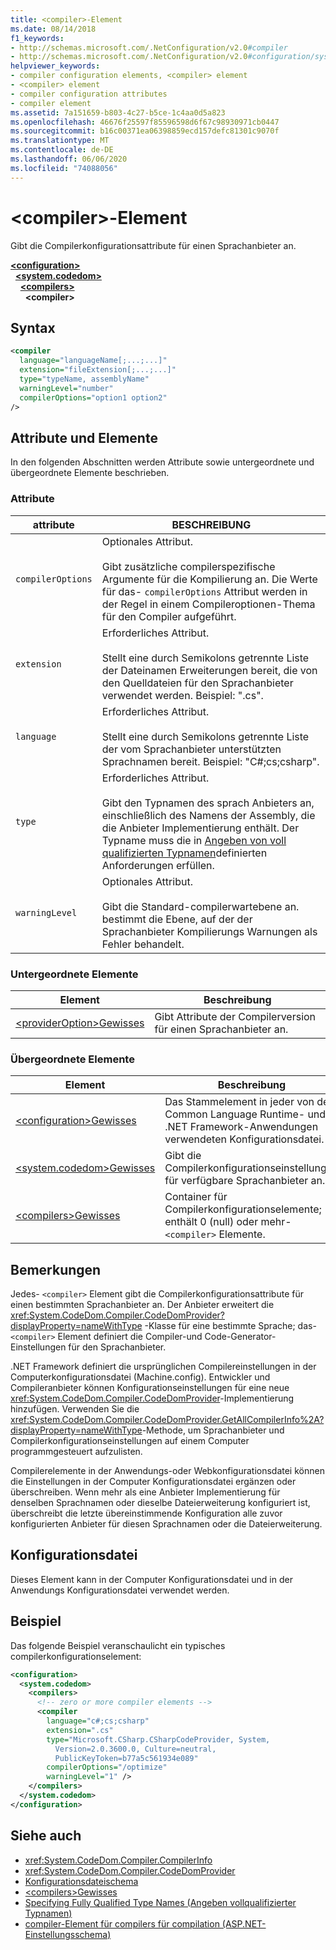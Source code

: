 ```yaml
---
title: <compiler>-Element
ms.date: 08/14/2018
f1_keywords:
- http://schemas.microsoft.com/.NetConfiguration/v2.0#compiler
- http://schemas.microsoft.com/.NetConfiguration/v2.0#configuration/system.codedom/compilers/compiler
helpviewer_keywords:
- compiler configuration elements, <compiler> element
- <compiler> element
- compiler configuration attributes
- compiler element
ms.assetid: 7a151659-b803-4c27-b5ce-1c4aa0d5a823
ms.openlocfilehash: 46676f25597f85596598d6f67c98930971cb0447
ms.sourcegitcommit: b16c00371ea06398859ecd157defc81301c9070f
ms.translationtype: MT
ms.contentlocale: de-DE
ms.lasthandoff: 06/06/2020
ms.locfileid: "74088056"
---
```

# <a name="compiler-element"></a>\<compiler>-Element

Gibt die Compilerkonfigurationsattribute für einen Sprachanbieter an.

[**\<configuration>**](../configuration-element.md)\
&nbsp;&nbsp;[**\<system.codedom>**](system-codedom-element.md)\
&nbsp;&nbsp;&nbsp;&nbsp;[**\<compilers>**](compilers-element.md)\
&nbsp;&nbsp;&nbsp;&nbsp;&nbsp;&nbsp;**\<compiler>**

## <a name="syntax"></a>Syntax

```xml
<compiler
  language="languageName[;...;...]"
  extension="fileExtension[;...;...]"
  type="typeName, assemblyName"
  warningLevel="number"
  compilerOptions="option1 option2"
/>
```

## <a name="attributes-and-elements"></a>Attribute und Elemente

In den folgenden Abschnitten werden Attribute sowie untergeordnete und übergeordnete Elemente beschrieben.

### <a name="attributes"></a>Attribute

|attribute|BESCHREIBUNG|
|---------------|-----------------|
|`compilerOptions`|Optionales Attribut.<br /><br /> Gibt zusätzliche compilerspezifische Argumente für die Kompilierung an. Die Werte für das- `compilerOptions` Attribut werden in der Regel in einem Compileroptionen-Thema für den Compiler aufgeführt.|
|`extension`|Erforderliches Attribut.<br /><br /> Stellt eine durch Semikolons getrennte Liste der Dateinamen Erweiterungen bereit, die von den Quelldateien für den Sprachanbieter verwendet werden. Beispiel: ".cs".|
|`language`|Erforderliches Attribut.<br /><br /> Stellt eine durch Semikolons getrennte Liste der vom Sprachanbieter unterstützten Sprachnamen bereit. Beispiel: "C#;cs;csharp".|
|`type`|Erforderliches Attribut.<br /><br /> Gibt den Typnamen des sprach Anbieters an, einschließlich des Namens der Assembly, die die Anbieter Implementierung enthält. Der Typname muss die in [Angeben von voll qualifizierten Typnamen](../../../reflection-and-codedom/specifying-fully-qualified-type-names.md)definierten Anforderungen erfüllen.|
|`warningLevel`|Optionales Attribut.<br /><br /> Gibt die Standard-compilerwartebene an. bestimmt die Ebene, auf der der Sprachanbieter Kompilierungs Warnungen als Fehler behandelt.|

### <a name="child-elements"></a>Untergeordnete Elemente

|Element|Beschreibung|
|-------------|-----------------|
|[\<providerOption>Gewisses](provideroption-element.md)|Gibt Attribute der Compilerversion für einen Sprachanbieter an.|

### <a name="parent-elements"></a>Übergeordnete Elemente

|Element|Beschreibung|
|-------------|-----------------|
|[\<configuration>Gewisses](../configuration-element.md)|Das Stammelement in jeder von den Common Language Runtime- und .NET Framework-Anwendungen verwendeten Konfigurationsdatei.|
|[\<system.codedom>Gewisses](system-codedom-element.md)|Gibt die Compilerkonfigurationseinstellungen für verfügbare Sprachanbieter an.|
|[\<compilers>Gewisses](compilers-element.md)|Container für Compilerkonfigurationselemente; enthält 0 (null) oder mehr- `<compiler>` Elemente.|

## <a name="remarks"></a>Bemerkungen

Jedes- `<compiler>` Element gibt die Compilerkonfigurationsattribute für einen bestimmten Sprachanbieter an. Der Anbieter erweitert die <xref:System.CodeDom.Compiler.CodeDomProvider?displayProperty=nameWithType> -Klasse für eine bestimmte Sprache; das- `<compiler>` Element definiert die Compiler-und Code-Generator-Einstellungen für den Sprachanbieter.

.NET Framework definiert die ursprünglichen Compilereinstellungen in der Computerkonfigurationsdatei (Machine.config). Entwickler und Compileranbieter können Konfigurationseinstellungen für eine neue <xref:System.CodeDom.Compiler.CodeDomProvider>-Implementierung hinzufügen. Verwenden Sie die <xref:System.CodeDom.Compiler.CodeDomProvider.GetAllCompilerInfo%2A?displayProperty=nameWithType>-Methode, um Sprachanbieter und Compilerkonfigurationseinstellungen auf einem Computer programmgesteuert aufzulisten.

Compilerelemente in der Anwendungs-oder Webkonfigurationsdatei können die Einstellungen in der Computer Konfigurationsdatei ergänzen oder überschreiben. Wenn mehr als eine Anbieter Implementierung für denselben Sprachnamen oder dieselbe Dateierweiterung konfiguriert ist, überschreibt die letzte übereinstimmende Konfiguration alle zuvor konfigurierten Anbieter für diesen Sprachnamen oder die Dateierweiterung.

## <a name="configuration-file"></a>Konfigurationsdatei

Dieses Element kann in der Computer Konfigurationsdatei und in der Anwendungs Konfigurationsdatei verwendet werden.

## <a name="example"></a>Beispiel

Das folgende Beispiel veranschaulicht ein typisches compilerkonfigurationselement:

```xml
<configuration>
  <system.codedom>
    <compilers>
      <!-- zero or more compiler elements -->
      <compiler
        language="c#;cs;csharp"
        extension=".cs"
        type="Microsoft.CSharp.CSharpCodeProvider, System,
          Version=2.0.3600.0, Culture=neutral,
          PublicKeyToken=b77a5c561934e089"
        compilerOptions="/optimize"
        warningLevel="1" />
    </compilers>
  </system.codedom>
</configuration>
```

## <a name="see-also"></a>Siehe auch

- <xref:System.CodeDom.Compiler.CompilerInfo>
- <xref:System.CodeDom.Compiler.CodeDomProvider>
- [Konfigurationsdateischema](../index.md)
- [\<compilers>Gewisses](compilers-element.md)
- [Specifying Fully Qualified Type Names (Angeben vollqualifizierter Typnamen)](../../../reflection-and-codedom/specifying-fully-qualified-type-names.md)
- [compiler-Element für compilers für compilation (ASP.NET-Einstellungsschema)](https://docs.microsoft.com/previous-versions/dotnet/netframework-4.0/a15ebt6c(v=vs.100))
